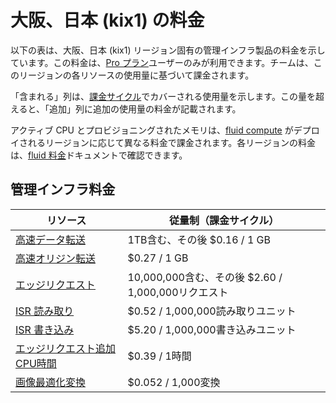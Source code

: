 # 大阪、日本 (kix1) の料金

以下の表は、大阪、日本 (kix1) リージョン固有の管理インフラ製品の料金を示しています。この料金は、[Pro プラン](/docs/plans/pro)ユーザーのみが利用できます。チームは、このリージョンの各リソースの使用量に基づいて課金されます。

「含まれる」列は、[課金サイクル](/docs/pricing/understanding-my-invoice#understanding-your-invoice)でカバーされる使用量を示します。この量を超えると、「追加」列に追加の使用量の料金が記載されます。

アクティブ CPU とプロビジョニングされたメモリは、[fluid compute](/docs/fluid-compute) がデプロイされるリージョンに応じて異なる料金で課金されます。各リージョンの料金は、[fluid 料金](/docs/functions/usage-and-pricing)ドキュメントで確認できます。

## 管理インフラ料金

| リソース | 従量制（課金サイクル） |
|----------|------------------------|
| [高速データ転送](/docs/pricing/regional-pricing) | 1TB含む、その後 $0.16 / 1 GB |
| [高速オリジン転送](/docs/pricing/regional-pricing) | $0.27 / 1 GB |
| [エッジリクエスト](/docs/pricing/regional-pricing) | 10,000,000含む、その後 $2.60 / 1,000,000リクエスト |
| [ISR 読み取り](/docs/data-cache) | $0.52 / 1,000,000読み取りユニット |
| [ISR 書き込み](/docs/data-cache) | $5.20 / 1,000,000書き込みユニット |
| [エッジリクエスト追加CPU時間](/docs/pricing/regional-pricing) | $0.39 / 1時間 |
| [画像最適化変換](/docs/image-optimization) | $0.052 / 1,000変換 |
